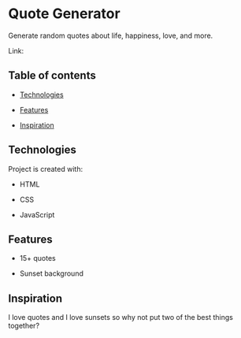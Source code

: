 # Quote Generator
Generate random quotes about life, happiness, love, and more.




Link: 




## Table of contents




-  [Technologies](#technologies)

-  [Features](#features)

-  [Inspiration](#inspiration)



## Technologies




Project is created with:


-  HTML

-  CSS

-  JavaScript



## Features




-  15+ quotes

-  Sunset background



## Inspiration

I love quotes and I love sunsets so why not put two of the best things together?

